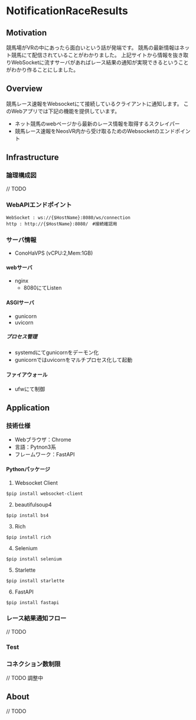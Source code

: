 # NotificationRaceResults

## Motivation

競馬場がVRの中にあったら面白いという話が発端です。 
競馬の最新情報はネット競馬にて配信されていることがわかりました。
上記サイトから情報を抜き取りWebSocketに流すサーバがあればレース結果の通知が実現できるということがわかり作ることにしました。

## Overview

競馬レース速報をWebsocketにて接続しているクライアントに通知します。
このWebアプリでは下記の機能を提供しています。

- ネット競馬のwebページから最新のレース情報を取得するスクレイパー
- 競馬レース速報をNeosVR内から受け取るためのWebsocketのエンドポイント

## Infrastructure

### 論理構成図

// TODO

### WebAPIエンドポイント
```console
WebSocket : ws://{$HostName}:8080/ws/connection
http : http://{$HostName}:8080/　#接続確認用
```

### サーバ情報

- ConoHaVPS (vCPU:2,Mem:1GB)

#### webサーバ

- nginx
  - 8080にてListen

#### ASGIサーバ

- gunicorn
- uvicorn

##### プロセス管理

- systemdにてgunicornをデーモン化
- gunicornではuvicornをマルチプロセス化して起動

#### ファイアウォール

- ufwにて制御

## Application

### 技術仕様

- Webブラウザ：Chrome
- 言語：Pytnon3系
- フレームワーク：FastAPI

#### Pythonパッケージ

1. Websocket Client
```console
$pip install websocket-client
```

2. beautifulsoup4
```console
$pip install bs4
```

3. Rich
```console
$pip install rich
```

4. Selenium
```console
$pip install selenium
```

5. Starlette
```console
$pip install starlette
```

6. FastAPI
```console
$pip install fastapi
```

### レース結果通知フロー

// TODO

### Test

### コネクション数制限
// TODO 調整中

## About
// TODO
